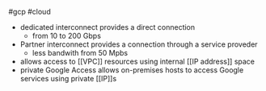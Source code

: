 #gcp #cloud 

- dedicated interconnect provides a direct connection
	- from 10 to 200 Gbps
- Partner interconnect provides a connection through a service proveder
	- less bandwith from 50 Mpbs
- allows access to [[VPC]] resources using internal [[IP address]] space
- private Google Access allows on-premises hosts to access Google services using private [[IP]]s